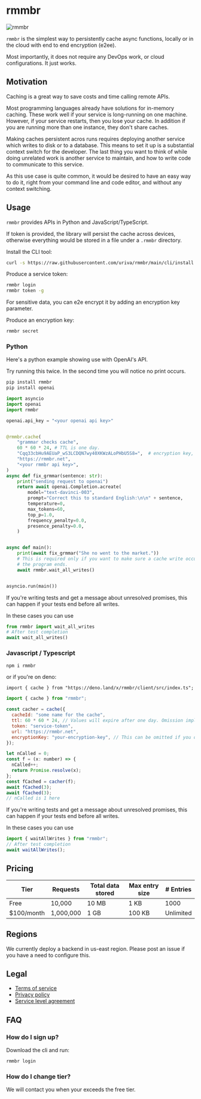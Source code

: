 # rmmbr

![rmmbr](https://media.tenor.com/NcnMXggTODAAAAAC/yeah-i-member-memberberries.gif)

`rmmbr` is the simplest way to persistently cache async functions, locally or in
the cloud with end to end encryption (e2ee).

Most importantly, it does not require any DevOps work, or cloud configurations. It just works.

## Motivation

Caching is a great way to save costs and time calling remote APIs.

Most programming languages already have solutions for in-memory caching. These
work well if your service is long-running on one machine. However, if your
service restarts, then you lose your cache. In addition if you are running more
than one instance, they don't share caches.

Making caches persistent acros runs requires deploying another service which
writes to disk or to a database. This means to set it up is a substantial
context switch for the developer. The last thing you want to think of while
doing unrelated work is another service to maintain, and how to write code to
communicate to this service.

As this use case is quite common, it would be desired to have an easy way to do
it, right from your command line and code editor, and without any context
switching.

## Usage

`rmmbr` provides APIs in Python and JavaScript/TypeScript.

If token is provided, the library will persist the cache across devices,
otherwise everything would be stored in a file under a `.rmmbr` directory.

Install the CLI tool:

```sh
curl -s https://raw.githubusercontent.com/uriva/rmmbr/main/cli/install.sh | sudo bash
```

Produce a service token:

```sh
rmmbr login
rmmbr token -g
```

For sensitive data, you can e2e encrypt it by adding an encryption key
parameter.

Produce an encryption key:

```sh
rmmbr secret
```

### Python

Here's a python example showing use with OpenAI's API.

Try running this twice. In the second time you will notice no print occurs.

```sh
pip install rmmbr
pip install openai
```

```python
import asyncio
import openai
import rmmbr

openai.api_key = "<your openai api key>"


@rmmbr.cache(
    "grammar checks cache",
    60 * 60 * 24, # TTL is one day.
    "Cqq33cbHu9AEUaP_wS3LCDQN7wy40XKWzALoPHbU5S8=",  # encryption key, or None if not required
    "https://rmmbr.net",
    "<your rmmbr api key>",
)
async def fix_grmmar(sentence: str):
    print("sending request to openai")
    return await openai.Completion.acreate(
        model="text-davinci-003",
        prompt="Correct this to standard English:\n\n" + sentence,
        temperature=0,
        max_tokens=60,
        top_p=1.0,
        frequency_penalty=0.0,
        presence_penalty=0.0,
    )


async def main():
    print(await fix_grmmar("She no went to the market."))
    # This is required only if you want to make sure a cache write occurs before
    # the program ends.
    await rmmbr.wait_all_writes()


asyncio.run(main())
```

If you're writing tests and get a message about unresolved promises, this can
happen if your tests end before all writes.

In these cases you can use

```py
from rmmbr import wait_all_writes
# After test completion
await wait_all_writes()
```

### Javascript / Typescript

```sh
npm i rmmbr
```

or if you're on deno:

```
import { cache } from "https://deno.land/x/rmmbr/client/src/index.ts";
```

```js
import { cache } from "rmmbr";

const cacher = cache({
  cacheId: "some name for the cache",
  ttl: 60 * 60 * 24, // Values will expire after one day. Omission implies max (one week).
  token: "service-token",
  url: "https://rmmbr.net",
  encryptionKey: "your-encryption-key", // This can be omitted if you don't need e2ee.
});

let nCalled = 0;
const f = (x: number) => {
  nCalled++;
  return Promise.resolve(x);
};
const fCached = cacher(f);
await fCached(3);
await fCached(3);
// nCalled is 1 here
```

If you're writing tests and get a message about unresolved promises, this can
happen if your tests end before all writes.

In these cases you can use

```js
import { waitAllWrites } from "rmmbr";
// After test completion
await waitAllWrites();
```

## Pricing

| Tier        | Requests  | Total data stored | Max entry size | # Entries |
| ----------- | --------- | ----------------- | -------------- | --------- |
| Free        | 10,000    | 10 MB             | 1 KB           | 1000      |
| \$100/month | 1,000,000 | 1 GB              | 100 KB         | Unlimited |

## Regions

We currently deploy a backend in us-east region. Please post an issue if you
have a need to configure this.

## Legal

- [Terms of service](legal/terms_of_service.md)
- [Privacy policy](legal/privacy_policy.md)
- [Service level agreement](legal/service_level_agreement.md)

## FAQ

### How do I sign up?

Download the cli and run:

```sh
rmmbr login
```

### How do I change tier?

We will contact you when your exceeds the free tier.
